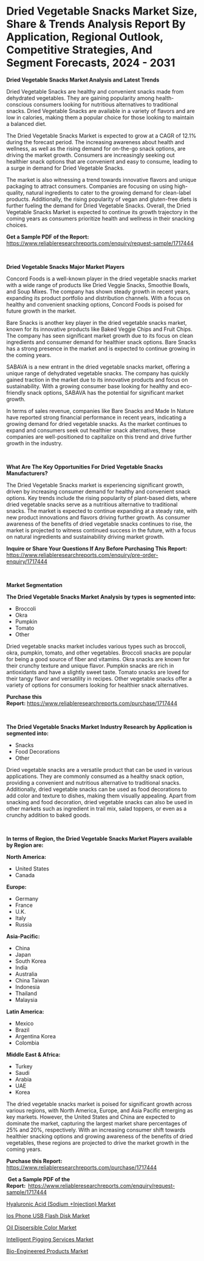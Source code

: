 <p><h1>Dried Vegetable Snacks Market Size, Share & Trends Analysis Report By Application, Regional Outlook, Competitive Strategies, And Segment Forecasts, 2024 - 2031</h1></p><p><strong>Dried Vegetable Snacks Market Analysis and Latest Trends</strong></p>
<p><p>Dried Vegetable Snacks are healthy and convenient snacks made from dehydrated vegetables. They are gaining popularity among health-conscious consumers looking for nutritious alternatives to traditional snacks. Dried Vegetable Snacks are available in a variety of flavors and are low in calories, making them a popular choice for those looking to maintain a balanced diet.</p><p>The Dried Vegetable Snacks Market is expected to grow at a CAGR of 12.1% during the forecast period. The increasing awareness about health and wellness, as well as the rising demand for on-the-go snack options, are driving the market growth. Consumers are increasingly seeking out healthier snack options that are convenient and easy to consume, leading to a surge in demand for Dried Vegetable Snacks.</p><p>The market is also witnessing a trend towards innovative flavors and unique packaging to attract consumers. Companies are focusing on using high-quality, natural ingredients to cater to the growing demand for clean-label products. Additionally, the rising popularity of vegan and gluten-free diets is further fueling the demand for Dried Vegetable Snacks. Overall, the Dried Vegetable Snacks Market is expected to continue its growth trajectory in the coming years as consumers prioritize health and wellness in their snacking choices.</p></p>
<p><strong>Get a Sample PDF of the Report:&nbsp;</strong> <a href="https://www.reliableresearchreports.com/enquiry/request-sample/1717444">https://www.reliableresearchreports.com/enquiry/request-sample/1717444</a></p>
<p>&nbsp;</p>
<p><strong>Dried Vegetable Snacks Major Market Players</strong></p>
<p><p>Concord Foods is a well-known player in the dried vegetable snacks market with a wide range of products like Dried Veggie Snacks, Smoothie Bowls, and Soup Mixes. The company has shown steady growth in recent years, expanding its product portfolio and distribution channels. With a focus on healthy and convenient snacking options, Concord Foods is poised for future growth in the market.</p><p>Bare Snacks is another key player in the dried vegetable snacks market, known for its innovative products like Baked Veggie Chips and Fruit Chips. The company has seen significant market growth due to its focus on clean ingredients and consumer demand for healthier snack options. Bare Snacks has a strong presence in the market and is expected to continue growing in the coming years.</p><p>SABAVA is a new entrant in the dried vegetable snacks market, offering a unique range of dehydrated vegetable snacks. The company has quickly gained traction in the market due to its innovative products and focus on sustainability. With a growing consumer base looking for healthy and eco-friendly snack options, SABAVA has the potential for significant market growth.</p><p>In terms of sales revenue, companies like Bare Snacks and Made In Nature have reported strong financial performance in recent years, indicating a growing demand for dried vegetable snacks. As the market continues to expand and consumers seek out healthier snack alternatives, these companies are well-positioned to capitalize on this trend and drive further growth in the industry.</p></p>
<p>&nbsp;</p>
<p><strong>What Are The Key Opportunities For Dried Vegetable Snacks Manufacturers?</strong></p>
<p><p>The Dried Vegetable Snacks market is experiencing significant growth, driven by increasing consumer demand for healthy and convenient snack options. Key trends include the rising popularity of plant-based diets, where dried vegetable snacks serve as a nutritious alternative to traditional snacks. The market is expected to continue expanding at a steady rate, with new product innovations and flavors driving further growth. As consumer awareness of the benefits of dried vegetable snacks continues to rise, the market is projected to witness continued success in the future, with a focus on natural ingredients and sustainability driving market growth.</p></p>
<p><strong>Inquire or Share Your Questions If Any Before Purchasing This Report:</strong> <a href="https://www.reliableresearchreports.com/enquiry/pre-order-enquiry/1717444">https://www.reliableresearchreports.com/enquiry/pre-order-enquiry/1717444</a></p>
<p>&nbsp;</p>
<p><strong>Market Segmentation</strong></p>
<p><strong>The Dried Vegetable Snacks Market Analysis by types is segmented into:</strong></p>
<p><ul><li>Broccoli</li><li>Okra</li><li>Pumpkin</li><li>Tomato</li><li>Other</li></ul></p>
<p><p>Dried vegetable snacks market includes various types such as broccoli, okra, pumpkin, tomato, and other vegetables. Broccoli snacks are popular for being a good source of fiber and vitamins. Okra snacks are known for their crunchy texture and unique flavor. Pumpkin snacks are rich in antioxidants and have a slightly sweet taste. Tomato snacks are loved for their tangy flavor and versatility in recipes. Other vegetable snacks offer a variety of options for consumers looking for healthier snack alternatives.</p></p>
<p><strong>Purchase this Report:&nbsp;</strong><a href="https://www.reliableresearchreports.com/purchase/1717444">https://www.reliableresearchreports.com/purchase/1717444</a></p>
<p>&nbsp;</p>
<p><strong>The Dried Vegetable Snacks Market Industry Research by Application is segmented into:</strong></p>
<p><ul><li>Snacks</li><li>Food Decorations</li><li>Other</li></ul></p>
<p><p>Dried vegetable snacks are a versatile product that can be used in various applications. They are commonly consumed as a healthy snack option, providing a convenient and nutritious alternative to traditional snacks. Additionally, dried vegetable snacks can be used as food decorations to add color and texture to dishes, making them visually appealing. Apart from snacking and food decoration, dried vegetable snacks can also be used in other markets such as ingredient in trail mix, salad toppers, or even as a crunchy addition to baked goods.</p></p>
<p>&nbsp;</p>
<p><strong>In terms of Region, the Dried Vegetable Snacks Market Players available by Region are:</strong></p>
<p>
    <p> <strong> North America: </strong>
        <ul>
            <li>United States</li>
            <li>Canada</li>
        </ul>
        </p> 
    <p> <strong> Europe: </strong>
        <ul>
            <li>Germany</li>
            <li>France</li>
            <li>U.K.</li>
            <li>Italy</li>
            <li>Russia</li>
        </ul>
        </p> 
    <p> <strong> Asia-Pacific: </strong>
        <ul>
            <li>China</li>
            <li>Japan</li>
            <li>South Korea</li>
            <li>India</li>
            <li>Australia</li>
            <li>China Taiwan</li>
            <li>Indonesia</li>
            <li>Thailand</li>
            <li>Malaysia</li>
        </ul>
        </p> 
    <p> <strong> Latin America: </strong>
        <ul>
            <li>Mexico</li>
            <li>Brazil</li>
            <li>Argentina Korea</li>
            <li>Colombia</li>
        </ul>
        </p> 
    <p> <strong> Middle East & Africa: </strong>
        <ul>
            <li>Turkey</li>
            <li>Saudi</li>
            <li>Arabia</li>
            <li>UAE</li>
            <li>Korea</li>
        </ul>
    </p>
    </p>
<p><p>The dried vegetable snacks market is poised for significant growth across various regions, with North America, Europe, and Asia Pacific emerging as key markets. However, the United States and China are expected to dominate the market, capturing the largest market share percentages of 25% and 20%, respectively. With an increasing consumer shift towards healthier snacking options and growing awareness of the benefits of dried vegetables, these regions are projected to drive the market growth in the coming years.</p></p>
<p><strong>Purchase this Report: </strong><a href="https://www.reliableresearchreports.com/purchase/1717444">https://www.reliableresearchreports.com/purchase/1717444</a></p>
<p>&nbsp;<strong>Get a Sample PDF of the Report:&nbsp;&nbsp;</strong><a href="https://www.reliableresearchreports.com/enquiry/request-sample/1717444">https://www.reliableresearchreports.com/enquiry/request-sample/1717444</a></p>
<p><strong></strong></p>
<p><p><a href="https://issuu.com/reportprime-2/docs/hyaluronic-acid-sodium-injection-market-size-2030.">Hyaluronic Acid (Sodium +Injection) Market</a></p><p><a href="https://github.com/WillieWoodard/Market-Research-Report-List-3/blob/main/ios-phone-usb-flash-disk-market.md">Ios Phone USB Flash Disk Market</a></p><p><a href="https://github.com/marloy8/Market-Research-Report-List-3/blob/main/oil-dispersible-color-market.md">Oil Dispersible Color Market</a></p><p><a href="https://medium.com/@murraykoepp786/analyzing-intelligent-pigging-services-market-global-industry-perspective-and-forecast-2024-to-262f347227a9">Intelligent Pigging Services Market</a></p><p><a href="https://issuu.com/reportprime-2/docs/bio-engineered-products-market-size-2030.pptx">Bio-Engineered Products Market</a></p></p>